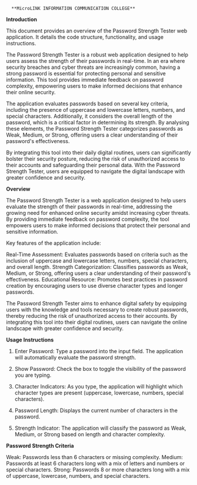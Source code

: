       **MicroLINK INFORMATION COMMUNICATION COLLEGE**
       

**Introduction**

This document provides an overview of the Password Strength Tester web application. It details the code structure, functionality, and usage instructions.

The Password Strength Tester is a robust web application designed to help users assess the strength of their passwords in real-time. 
In an era where security breaches and cyber threats are increasingly common, having a strong password is essential for protecting personal and sensitive information. 
This tool provides immediate feedback on password complexity, empowering users to make informed decisions that enhance their online security.

The application evaluates passwords based on several key criteria, including the presence of uppercase and lowercase letters, numbers, and special characters. 
Additionally, it considers the overall length of the password, which is a critical factor in determining its strength. 
By analysing these elements, the Password Strength Tester categorizes passwords as Weak, Medium, or Strong, offering users a clear understanding of their password's effectiveness.

By integrating this tool into their daily digital routines, users can significantly bolster their security posture, reducing the risk of unauthorized access to their accounts and safeguarding their personal data. 
With the Password Strength Tester, users are equipped to navigate the digital landscape with greater confidence and security.




**Overview** 

The Password Strength Tester is a web application designed to help users evaluate the strength of their passwords in real-time, addressing the growing need for enhanced online security amidst increasing cyber threats. 
By providing immediate feedback on password complexity, the tool empowers users to make informed decisions that protect their personal and sensitive information.

Key features of the application include:

Real-Time Assessment: Evaluates passwords based on criteria such as the inclusion of uppercase and lowercase letters, numbers, special characters, and overall length.
Strength Categorization: Classifies passwords as Weak, Medium, or Strong, offering users a clear understanding of their password's effectiveness.
Educational Resource: Promotes best practices in password creation by encouraging users to use diverse character types and longer passwords.

The Password Strength Tester aims to enhance digital safety by equipping users with the knowledge and tools necessary to create robust passwords, thereby reducing the risk of unauthorized access to their accounts. 
By integrating this tool into their digital routines, users can navigate the online landscape with greater confidence and security.



**Usage Instructions**

1.	Enter Password: Type a password into the input field. The application will automatically evaluate the password strength.
 

2. Show Password: Check the box to toggle the visibility of the password you are typing.
 
3. Character Indicators: As you type, the application will highlight which character types are present (uppercase, lowercase, numbers, special characters).
 
4. Password Length: Displays the current number of characters in the password.
 
5. Strength Indicator: The application will classify the password as Weak, Medium, or Strong based on length and character complexity.
 

**Password Strength Criteria**

Weak: Passwords less than 6 characters or missing complexity.
Medium: Passwords at least 6 characters long with a mix of letters and numbers or special characters.
Strong: Passwords 8 or more characters long with a mix of uppercase, lowercase, numbers, and special characters.

